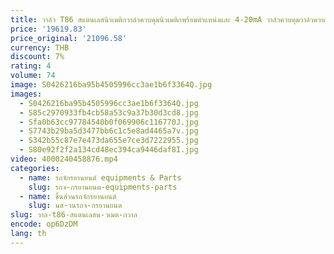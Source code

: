 ```yaml
---
title: วาล์ว T86 สแตนเลสนิวเมติกวาล์วควบคุมนิวเมติกพร้อมตําแหน่งและ 4-20mA วาล์วควบคุมวาล์วควบคุม
price: '19619.83'
price_original: '21096.58'
currency: THB
discount: 7%
rating: 4
volume: 74
image: S0426216ba95b4505996cc3ae1b6f3364Q.jpg
images:
  - S0426216ba95b4505996cc3ae1b6f3364Q.jpg
  - S85c2970933fb4cb58a53c9a37b30d3cd8.jpg
  - Sfa0b63cc97784540b0f069906c116770J.jpg
  - S7743b29ba5d3477bb6c1c5e8ad4465a7v.jpg
  - S342b55c87e7e473da655e7ce3d7222955.jpg
  - S80e92f2f2a134cd48ec394ca9446daf8I.jpg
video: 4000240458876.mp4
categories:
  - name: รถจักรยานยนต์ equipments & Parts
    slug: รถจ-กรยานยนต-equipments-parts
  - name: ชิ้นส่วนรถจักรยานยนต์
    slug: นส-วนรถจ-กรยานยนต
slug: วาล-t86-สแตนเลสน-วเมต-กวาล
encode: op6DzDM
lang: th
---
```

  